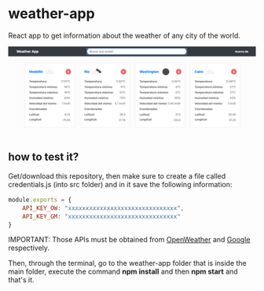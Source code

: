 # weather-app
React app to get information about the weather of any city of the world.

<img src="/weather-app/src/img/Screenshot1.png" alt="header">

## how to test it?
Get/download this repository, then make sure to create a file called credentials.js (into src folder) and in it save the following information:

```js
module.exports = {
    API_KEY_OW: "xxxxxxxxxxxxxxxxxxxxxxxxxxxxxxx",
    API_KEY_GM: "xxxxxxxxxxxxxxxxxxxxxxxxxxxxxxx"
}
```
IMPORTANT: Those APIs must be obtained from [OpenWeather](https://openweathermap.org/api) and [Google](https://cloud.google.com/) respectively. 
 

Then, through the terminal, go to the weather-app folder that is inside the main folder, execute the command <b>npm install</b> and then <b>npm start</b> and that's it.


